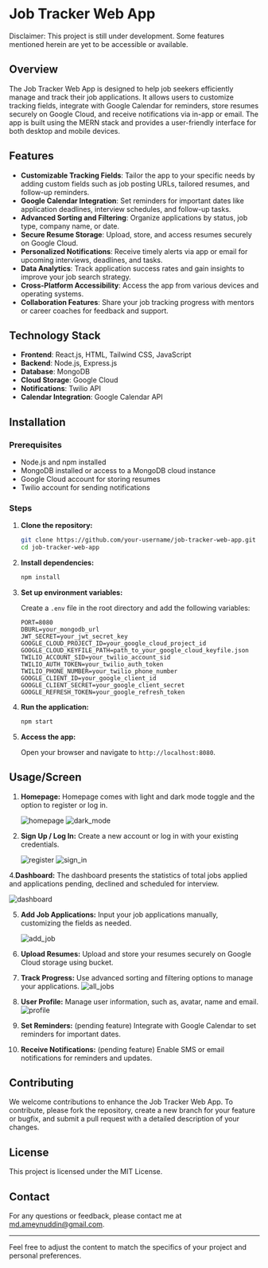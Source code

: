 # Job Tracker Web App
Disclaimer: This project is still under development. Some features mentioned herein are yet to be accessible or available.

## Overview

The Job Tracker Web App is designed to help job seekers efficiently manage and track their job applications. It allows users to customize tracking fields, integrate with Google Calendar for reminders, store resumes securely on Google Cloud, and receive notifications via in-app or email. The app is built using the MERN stack and provides a user-friendly interface for both desktop and mobile devices.

## Features

- **Customizable Tracking Fields**: Tailor the app to your specific needs by adding custom fields such as job posting URLs, tailored resumes, and follow-up reminders.
- **Google Calendar Integration**: Set reminders for important dates like application deadlines, interview schedules, and follow-up tasks.
- **Advanced Sorting and Filtering**: Organize applications by status, job type, company name, or date.
- **Secure Resume Storage**: Upload, store, and access resumes securely on Google Cloud.
- **Personalized Notifications**: Receive timely alerts via app or email for upcoming interviews, deadlines, and tasks.
- **Data Analytics**: Track application success rates and gain insights to improve your job search strategy.
- **Cross-Platform Accessibility**: Access the app from various devices and operating systems.
- **Collaboration Features**: Share your job tracking progress with mentors or career coaches for feedback and support.

## Technology Stack

- **Frontend**: React.js, HTML, Tailwind CSS, JavaScript
- **Backend**: Node.js, Express.js
- **Database**: MongoDB
- **Cloud Storage**: Google Cloud
- **Notifications**: Twilio API
- **Calendar Integration**: Google Calendar API

## Installation

### Prerequisites

- Node.js and npm installed
- MongoDB installed or access to a MongoDB cloud instance
- Google Cloud account for storing resumes
- Twilio account for sending notifications

### Steps

1. **Clone the repository:**

    ```sh
    git clone https://github.com/your-username/job-tracker-web-app.git
    cd job-tracker-web-app
    ```

2. **Install dependencies:**

    ```sh
    npm install
    ```

3. **Set up environment variables:**

    Create a `.env` file in the root directory and add the following variables:

    ```env
    PORT=8080
    DBURL=your_mongodb_url
    JWT_SECRET=your_jwt_secret_key
    GOOGLE_CLOUD_PROJECT_ID=your_google_cloud_project_id
    GOOGLE_CLOUD_KEYFILE_PATH=path_to_your_google_cloud_keyfile.json
    TWILIO_ACCOUNT_SID=your_twilio_account_sid
    TWILIO_AUTH_TOKEN=your_twilio_auth_token
    TWILIO_PHONE_NUMBER=your_twilio_phone_number
    GOOGLE_CLIENT_ID=your_google_client_id
    GOOGLE_CLIENT_SECRET=your_google_client_secret
    GOOGLE_REFRESH_TOKEN=your_google_refresh_token
    ```

4. **Run the application:**

    ```sh
    npm start
    ```

5. **Access the app:**

    Open your browser and navigate to `http://localhost:8080`.

## Usage/Screen

1. **Homepage:**
   Homepage comes with light and dark mode toggle and the option to register or log in.

   ![homepage](client/public/output/homepage.png)
   ![dark_mode](client/public/output/dark_mode.png)
   
3. **Sign Up / Log In:**
   Create a new account or log in with your existing credentials.

   ![register](client/public/output/register.png)
   ![sign_in](client/public/output/sign_in.png)

4.**Dashboard:**
   The dashboard presents the statistics of total jobs applied and applications pending, declined and scheduled for interview.
   
![dashboard](client/public/output/dashboard.png)
   
5. **Add Job Applications:**
   Input your job applications manually, customizing the fields as needed.

    ![add_job](client/public/output/add_job.png)

6. **Upload Resumes:**
   Upload and store your resumes securely on Google Cloud storage using bucket.

7. **Track Progress:**
   Use advanced sorting and filtering options to manage your applications.
    ![all_jobs](client/public/output/all_jobs.png)

9. **User Profile:**
   Manage user information, such as, avatar, name and email.
   ![profile](client/public/output/profile.png)
   
11. **Set Reminders:** (pending feature)
   Integrate with Google Calendar to set reminders for important dates.

12. **Receive Notifications:** (pending feature)
   Enable SMS or email notifications for reminders and updates.

## Contributing

We welcome contributions to enhance the Job Tracker Web App. To contribute, please fork the repository, create a new branch for your feature or bugfix, and submit a pull request with a detailed description of your changes.

## License

This project is licensed under the MIT License.

## Contact

For any questions or feedback, please contact me at md.ameynuddin@gmail.com.

---

Feel free to adjust the content to match the specifics of your project and personal preferences.
